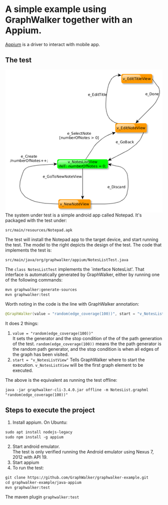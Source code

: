 # A simple example using GraphWalker together with an Appium.

[Appium](http://appium.io/) is a driver to interact with mobile app.


## The test

<img src="src/main/resources/org/graphwalker/appium/NotesList.png" alt="Model" align="right">

The system under test is a simple android app called Notepad. It's packaged with the test under:

```
src/main/resources/Notepad.apk
```

The test will install the Notepad app to the target device, and start running the test.
The model to the right depicts the design of the test. The code that implements the test is:

```
src/main/java/org/graphwalker/appium/NotesListTest.java
```

The `class NotesListTest` implements the `interface NotesList'. That interface is automatically generated by GraphWalker,
either by running one of the following commands:

```
mvn graphwalker:generate-sources
mvn graphwalker:test
```

Worth noting in the code is the line with GraphWalker annotation:

```java
@GraphWalker(value = "random(edge_coverage(100))", start = "v_NotesListView")
```

It does 2 things:

1.  `value = "random(edge_coverage(100))"`<br>
It sets the generator and the stop condition of the of the path generation of the test. `random(edge_coverage(100))` means
the the path generator is the random path generator, and the stop condition is when all edges of the graph has been visited.
2. `start = "v_NotesListView"`
Tells GraphWalker where to start the execution. `v_NotesListView` will be the first graph element to be executed.

The above is the equivalent as running the test offline:

```
java -jar graphwalker-cli-3.4.0.jar offline -m NotesList.graphml "random(edge_coverage(100))"
```

## Steps to execute the project

1. Install appium. On Ubuntu:

```
sudo apt install nodejs-legacy
sudo npm install -g appium
```

2. Start android emulator.<br>
The test is only verified running the Android emulator using Nexus 7, 2012 with API 19.
3. Start appium
4. To run the test:

```
git clone https://github.com/GraphWalker/graphwalker-example.git
cd graphwalker-example/java-appium
mvn graphwalker:test
```

The maven plugin `graphwalker:test`